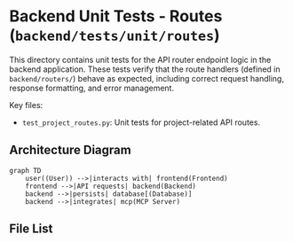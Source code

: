 # Backend Unit Tests - Routes (`backend/tests/unit/routes`)

This directory contains unit tests for the API router endpoint logic in the backend application. These tests verify that the route handlers (defined in `backend/routers/`) behave as expected, including correct request handling, response formatting, and error management.

Key files:

*   `test_project_routes.py`: Unit tests for project-related API routes.

## Architecture Diagram
```mermaid
graph TD
    user((User)) -->|interacts with| frontend(Frontend)
    frontend -->|API requests| backend(Backend)
    backend -->|persists| database[(Database)]
    backend -->|integrates| mcp(MCP Server)
```

<!-- File List Start -->
## File List


<!-- File List End -->



